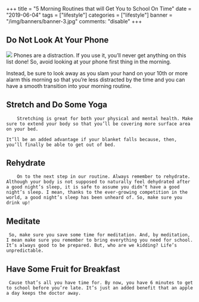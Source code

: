 +++
title = "5 Morning Routines that will Get You to School On Time"
date = "2019-06-04"
tags = ["lifestyle"]
categories = ["lifestyle"]
banner = "/img/banners/banner-3.jpg"
comments: "disable"
+++

## Do Not Look At Your Phone

![](https://www.simplyconfessions.com/data/images/blogs/04-06-19/1.jpg)
  Phones are a distraction. If you use it, you’ll never get anything on this list done! So, avoid looking at your phone first thing in the morning.

  Instead, be sure to look away as you slam your hand on your 10th or more alarm this morning so that you’re less distracted by the time and you can have a smooth transition into your morning routine.

## Stretch and Do Some Yoga
		Stretching is great for both your physical and mental health. Make sure to extend your body so that you’ll be covering more surface area on your bed.

    It’ll be an added advantage if your blanket falls because, then, you’ll finally be able to get out of bed.

## Rehydrate
		On to the next step in our routine. Always remember to rehydrate. Although your body is not supposed to naturally feel dehydrated after a good night’s sleep, it is safe to assume you didn’t have a good night’s sleep. I mean, thanks to the ever-growing competition in the world, a good night’s sleep has been unheard of. So, make sure you drink up!

## Meditate
	 So, make sure you save some time for meditation. And, by meditation, I mean make sure you remember to bring everything you need for school. It’s always good to be prepared. But, who are we kidding? Life’s unpredictable.

## Have Some Fruit for Breakfast
	 Cause that’s all you have time for. By now, you have 6 minutes to get to school before you’re late. It’s just an added benefit that an apple a day keeps the doctor away.

